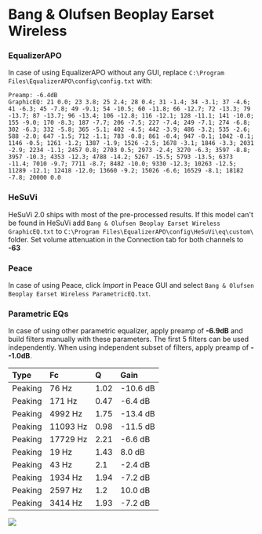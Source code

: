# Bang & Olufsen Beoplay Earset Wireless

### EqualizerAPO
In case of using EqualizerAPO without any GUI, replace `C:\Program Files\EqualizerAPO\config\config.txt`
with:
```
Preamp: -6.4dB
GraphicEQ: 21 0.0; 23 3.8; 25 2.4; 28 0.4; 31 -1.4; 34 -3.1; 37 -4.6; 41 -6.3; 45 -7.8; 49 -9.1; 54 -10.5; 60 -11.8; 66 -12.7; 72 -13.3; 79 -13.7; 87 -13.7; 96 -13.4; 106 -12.8; 116 -12.1; 128 -11.1; 141 -10.0; 155 -9.0; 170 -8.3; 187 -7.7; 206 -7.5; 227 -7.4; 249 -7.1; 274 -6.8; 302 -6.3; 332 -5.8; 365 -5.1; 402 -4.5; 442 -3.9; 486 -3.2; 535 -2.6; 588 -2.0; 647 -1.5; 712 -1.1; 783 -0.8; 861 -0.4; 947 -0.1; 1042 -0.1; 1146 -0.5; 1261 -1.2; 1387 -1.9; 1526 -2.5; 1678 -3.1; 1846 -3.3; 2031 -2.9; 2234 -1.1; 2457 0.8; 2703 0.5; 2973 -2.4; 3270 -6.3; 3597 -8.8; 3957 -10.3; 4353 -12.3; 4788 -14.2; 5267 -15.5; 5793 -13.5; 6373 -11.4; 7010 -9.7; 7711 -8.7; 8482 -10.0; 9330 -12.3; 10263 -12.5; 11289 -12.1; 12418 -12.0; 13660 -9.2; 15026 -6.6; 16529 -8.1; 18182 -7.8; 20000 0.0
```

### HeSuVi
HeSuVi 2.0 ships with most of the pre-processed results. If this model can't be found in HeSuVi add
`Bang & Olufsen Beoplay Earset Wireless GraphicEQ.txt` to `C:\Program Files\EqualizerAPO\config\HeSuVi\eq\custom\` folder.
Set volume attenuation in the Connection tab for both channels to **-63**

### Peace
In case of using Peace, click *Import* in Peace GUI and select `Bang & Olufsen Beoplay Earset Wireless ParametricEQ.txt`.

### Parametric EQs
In case of using other parametric equalizer, apply preamp of **-6.9dB** and build filters manually
with these parameters. The first 5 filters can be used independently.
When using independent subset of filters, apply preamp of **--1.0dB**.

| Type    | Fc       |    Q | Gain     |
|:--------|:---------|:-----|:---------|
| Peaking | 76 Hz    | 1.02 | -10.6 dB |
| Peaking | 171 Hz   | 0.47 | -6.4 dB  |
| Peaking | 4992 Hz  | 1.75 | -13.4 dB |
| Peaking | 11093 Hz | 0.98 | -11.5 dB |
| Peaking | 17729 Hz | 2.21 | -6.6 dB  |
| Peaking | 19 Hz    | 1.43 | 8.0 dB   |
| Peaking | 43 Hz    | 2.1  | -2.4 dB  |
| Peaking | 1934 Hz  | 1.94 | -7.2 dB  |
| Peaking | 2597 Hz  | 1.2  | 10.0 dB  |
| Peaking | 3414 Hz  | 1.93 | -7.2 dB  |

![](https://raw.githubusercontent.com/jaakkopasanen/AutoEq/master/results/rtings/avg/Bang%20&%20Olufsen%20Beoplay%20Earset%20Wireless/Bang%20&%20Olufsen%20Beoplay%20Earset%20Wireless.png)